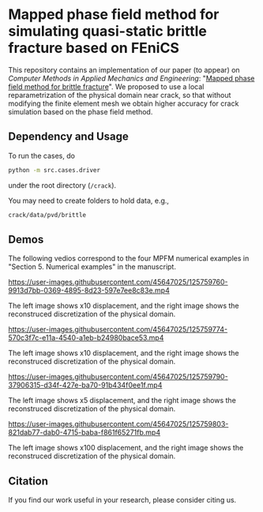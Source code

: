 # Mapped phase field method for simulating quasi-static brittle fracture based on FEniCS

This repository contains an implementation of our paper (to appear) on _Computer Methods in Applied Mechanics and Engineering_: "[Mapped phase field method for brittle fracture](https://www.journals.elsevier.com/computer-methods-in-applied-mechanics-and-engineering)". We proposed to use a local reparametrization of the physical domain near crack, so that without modifying the finite element mesh we obtain higher accuracy for crack simulation based on the phase field method.

## Dependency and Usage

To run the cases, do
```bash
python -m src.cases.driver
```
under the root directory (```/crack```).

You may need to create folders to hold data, e.g.,
```bash
crack/data/pvd/brittle
```

## Demos

The following vedios correspond to the four MPFM numerical examples in "Section 5. Numerical examples" in the manuscript.
 
https://user-images.githubusercontent.com/45647025/125759760-9913d7bb-0369-4895-8d23-597e7ee8c83e.mp4

The left image shows x10 displacement, and the right image shows the reconstruced discretization of the physical domain.

https://user-images.githubusercontent.com/45647025/125759774-570c3f7c-e11a-4540-a1eb-b24980bace53.mp4

The left image shows x10 displacement, and the right image shows the reconstruced discretization of the physical domain.

https://user-images.githubusercontent.com/45647025/125759790-37906315-d34f-427e-ba70-91b434f0ee1f.mp4

The left image shows x5 displacement, and the right image shows the reconstruced discretization of the physical domain.

https://user-images.githubusercontent.com/45647025/125759803-821dab77-dab0-4715-baba-f861f65271fb.mp4

The left image shows x100 displacement, and the right image shows the reconstruced discretization of the physical domain.

## Citation

If you find our work useful in your research, please consider citing us.
